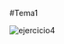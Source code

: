 #Tema1

![ejercicio4](https://photos-2.dropbox.com/t/2/AACth6aTtmA0rSMijWn8X6zTkVr-g1mdblvWGDLpdt6hMQ/12/47342858/png/32x32/1/_/1/2/Ejercicio4.png/EPDApyQYFCAHKAc/6grS8YZb391ZWumouBBo2ONJ5Cjw7pPeZg3TC4gqLY0?size=1024x768&size_mode=2)

